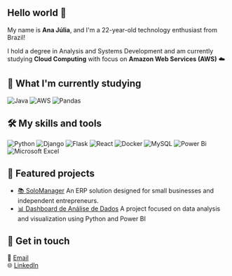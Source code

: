 ## Hello world 👋

My name is **Ana Júlia**, and I'm a 22-year-old technology enthusiast from Brazil!

I hold a degree in Analysis and Systems Development and am currently studying **Cloud Computing** with focus on **Amazon Web Services (AWS)** ☁️


## 🚀 **What I'm currently studying**
![Java](https://img.shields.io/badge/java-%23ED8B00.svg?style=for-the-badge&logo=openjdk&logoColor=white)
![AWS](https://img.shields.io/badge/AWS-000.svg?style=for-the-badge&logo=amazon-aws&logoColor=white)
![Pandas](https://img.shields.io/badge/pandas-%23150458.svg?style=for-the-badge&logo=pandas&logoColor=white) 


## 🛠️ **My skills and tools**  
![Python](https://img.shields.io/badge/python-3670A0?style=for-the-badge&logo=python&logoColor=ffdd54)
![Django](https://img.shields.io/badge/django-%23092E20.svg?style=for-the-badge&logo=django&logoColor=white)
![Flask](https://img.shields.io/badge/flask-%23000.svg?style=for-the-badge&logo=flask&logoColor=white)
![React](https://img.shields.io/badge/React-20232A?style=for-the-badge&logo=react&logoColor=61DAFB)
![Docker](https://img.shields.io/badge/docker-%230db7ed.svg?style=for-the-badge&logo=docker&logoColor=white)
![MySQL](https://img.shields.io/badge/mysql-4479A1.svg?style=for-the-badge&logo=mysql&logoColor=white)
![Power Bi](https://img.shields.io/badge/power_bi-F2C811?style=for-the-badge&logo=powerbi&logoColor=black)
![Microsoft Excel](https://img.shields.io/badge/Microsoft_Excel-217346?style=for-the-badge&logo=microsoft-excel&logoColor=white)

## 🎯 **Featured projects**  
- [📚 SoloManager](https://github.com/najulia/solomanager) 
  An ERP solution designed for small businesses and independent entrepreneurs. 
- [📊 Dashboard de Análise de Dados](https://github.com/najulia/analise-de-dados-cafeteria)
 A project focused on data analysis and visualization using Python and Power BI

## 💬 **Get in touch**  
📧 [Email](mailto:martinsdeoliveira.aj@gmail.com)  
🌐 [LinkedIn](https://www.linkedin.com/in/anaoliv/)  
         
          


<!--
**najulia/najulia** is a ✨ _special_ ✨ repository because its `README.md` (this file) appears on your GitHub profile.

Here are some ideas to get you started:

- 🔭 I’m currently working on ...
- 🌱 I’m currently learning ...
- 👯 I’m looking to collaborate on ...
- 🤔 I’m looking for help with ...
- 💬 Ask me about ...
- 📫 How to reach me: ...
- 😄 Pronouns: ...
- ⚡ Fun fact: ...
-->
